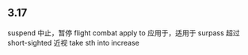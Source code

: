 ## 3.17
suspend 中止，暂停
flight combat
apply to 应用于，适用于
surpass 超过
short-sighted 近视
take sth into increase 

<!--stackedit_data:
eyJoaXN0b3J5IjpbMTQwMTE0ODc2MF19
-->